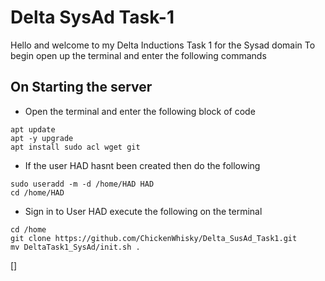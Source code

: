 # Delta SysAd Task-1

Hello and welcome to my Delta Inductions Task 1 for the Sysad domain
To begin open up the terminal and enter the following commands

## On Starting the server

* Open the terminal and enter the following block of code
```
apt update
apt -y upgrade
apt install sudo acl wget git
```
* If the user HAD hasnt been created then do the following
```
sudo useradd -m -d /home/HAD HAD
cd /home/HAD
```

* Sign in to User HAD execute the following on the terminal 

```
cd /home
git clone https://github.com/ChickenWhisky/Delta_SusAd_Task1.git
mv DeltaTask1_SysAd/init.sh .
```
[]
